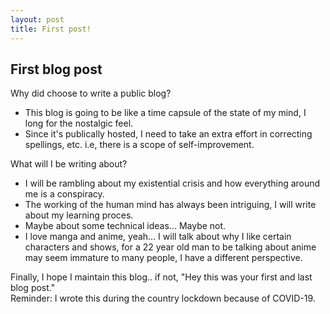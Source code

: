 ```yaml
---
layout: post
title: First post!
---
```


## First blog post
Why did choose to write a public blog?
* This blog is going to be like a time capsule of the state of my mind, I long for the nostalgic feel.
* Since it's publically hosted, I need to take an extra effort in correcting spellings, etc. i.e, there is a scope of self-improvement.

What will I be writing about?
* I will be rambling about my existential crisis and how everything around me is a conspiracy.
* The working of the human mind has always been intriguing, I will write about my learning proces.
* Maybe about some technical ideas... Maybe not.
* I love manga and anime, yeah... I will talk about why I like certain characters and shows, for a 22 year old man to be talking about anime may seem immature to many people, I have a different perspective.


Finally, I hope I maintain this blog.. if not, "Hey this was your first and last blog post."  
Reminder: I wrote this during the country lockdown because of COVID-19.
